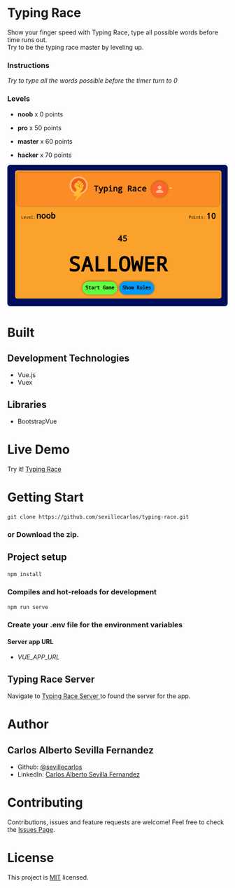 # Typing Race
Show your finger speed with Typing Race, type all possible words before time runs out.<br>
Try to be the typing race master by leveling up.

### Instructions
*Try to type all the words possible before the timer turn to 0*

### Levels
* **noob** x 0 points

* **pro** x 50 points

* **master** x 60 points

* **hacker** x 70 points

![Typing Race Image!](/assets/images/typing-race-image.png "Typing Race")

# Built
## Development Technologies
- Vue.js 
- Vuex
## Libraries
- BootstrapVue

# Live Demo
Try it! [Typing Race ](https://typing-race-app.netlify.app/)

# Getting Start
```
git clone https://github.com/sevillecarlos/typing-race.git
```
### or Download the zip.
## Project setup
```
npm install
```
### Compiles and hot-reloads for development
```
npm run serve
```
### Create your .env file for the environment variables
#### Server app URL
* *VUE_APP_URL*

## Typing Race Server
Navigate to [Typing Race Server ](https://github.com/sevillecarlos/typing-race-beckend) to found the server for the app.

# Author
## Carlos Alberto Sevilla Fernandez
* Github: [@sevillecarlos](https://github.com/sevillecarlos)
* LinkedIn: [Carlos Alberto Sevilla Fernandez](https://github.com/sevillecarlos)

# Contributing
Contributions, issues and feature requests are welcome!
Feel free to check the [Issues Page](https://github.com/sevillecarlos/typing-race/issues).

# License
This project is [MIT](https://opensource.org/licenses/MIT) licensed.



